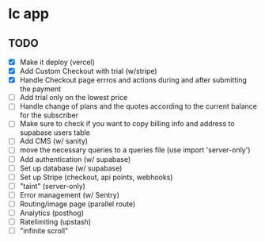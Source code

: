 # lc app

## TODO

- [x] Make it deploy (vercel)
- [x] Add Custom Checkout with trial (w/stripe)
- [x] Handle Checkout page errros and actions during and after submitting the payment
- [ ] Add trial only on the lowest price
- [ ] Handle change of plans and the quotes according to the current balance for the subscriber
- [ ] Make sure to check if you want to copy billing info and address to supabase users table
- [ ] Add CMS (w/ sanity)
- [ ] move the necessary queries to a queries file (use import 'server-only')
- [ ] Add authentication (w/ supabase)
- [ ] Set up database (w/ supabase)
- [ ] Set up Stripe (checkout, api points, webhooks)
- [ ] "taint" (server-only)
- [ ] Error management (w/ Sentry)
- [ ] Routing/image page (parallel route)
- [ ] Analytics (posthog)
- [ ] Ratelimiting (upstash)
- [ ] "infinite scroll"
